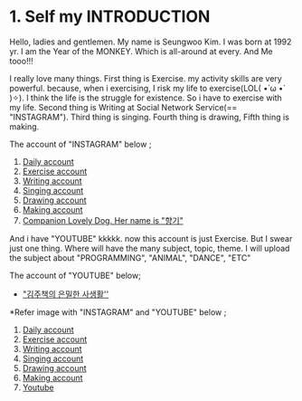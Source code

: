 # 1. Self my INTRODUCTION

 Hello, ladies and gentlemen. My name is Seungwoo Kim. I was born at 1992 yr. I am the Year of the MONKEY. Which is all-around at every. And Me tooo!!!

 I really love many things. First thing is Exercise. my activity skills are very powerful. because, when i exercising, I risk my life to exercise(LOL( •̀ ω •́ )✧). I think the life is the struggle for existence. So i have to exercise with my life. Second thing is Writing at Social Network Service(== "INSTAGRAM"). Third thing is singing. Fourth thing is drawing, Fifth thing is making.

 The account of "INSTAGRAM" below ;

1. [Daily account](https://www.instagram.com/intellce_dnisuy/)
2. [Exercise account](https://www.instagram.com/mransformer/)
3. [Writing account](https://www.instagram.com/biteetmotivator/)
4. [Singing account](https://www.instagram.com/bingoastrr/)
5. [Drawing account](https://www.instagram.com/sweeverawprogrammer/)
6. [Making account](https://www.instagram.com/wimavery/)
7. [Companion Lovely Dog. Her name is "향기"](https://www.instagram.com/sibaredolence)

 And i have "YOUTUBE" kkkkk. now this account is just Exercise. But I swear just one thing. Where will have the many subject, topic, theme. I will upload the subject about "PROGRAMMING", "ANIMAL", "DANCE", "ETC"

 The account of "YOUTUBE" below;

- ["김주책의 은밀한 사생활''](youtube.com/channel/UCNkJWZWQA6bLox1QQQodi0Q)

*Refer image with "INSTAGRAM" and "YOUTUBE" below ; 

1. [Daily account](https://www.instagram.com/intellce_dnisuy/)
2. [Exercise account](https://www.instagram.com/mransformer/)
3. [Writing account](https://www.instagram.com/biteetmotivator)
4. [Singing account](https://www.instagram.com/bingoastrr)
5. [Drawing account](https://www.instagram.com/sweeveraw)
6. [Making account](https://www.instagram.com/wimaveru)
7. [Youtube](https://youtube.com/channel/UCNkJWZWQA6bLox1QQQodi0Q)

